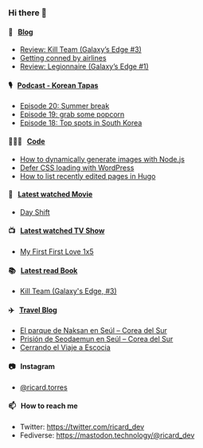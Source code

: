 ### Hi there 👋

#### 📝 &nbsp;&nbsp;[Blog](https://ricard.blog)

- [Review: Kill Team (Galaxy’s Edge #3)](https://ricard.blog/review/kill-team/)
- [Getting conned by airlines](https://ricard.blog/rant/getting-conned-by-airlines/)
- [Review: Legionnaire (Galaxy’s Edge #1)](https://ricard.blog/review/legionnaire/)

#### 🎙 &nbsp;&nbsp;[Podcast - Korean Tapas](https://koreantapas.show/)

- [Episode 20: Summer break](https://anchor.fm/korean-tapas/episodes/Episode-20-Summer-break-e1m0mtv)
- [Episode 19: grab some popcorn](https://anchor.fm/korean-tapas/episodes/Episode-19-grab-some-popcorn-e1l68ul)
- [Episode 18: Top spots in South Korea](https://anchor.fm/korean-tapas/episodes/Episode-18-Top-spots-in-South-Korea-e1k57la)

#### 👨🏻‍💻 &nbsp;&nbsp;[Code](https://ricard.dev)

- [How to dynamically generate images with Node.js](https://ricard.dev/how-to-dynamically-generate-images-with-node-js/)
- [Defer CSS loading with WordPress](https://ricard.dev/defer-css-loading-with-wordpress/)
- [How to list recently edited pages in Hugo](https://ricard.dev/how-to-list-recently-edited-pages-in-hugo/)

#### 🍿 &nbsp;&nbsp;[Latest watched Movie](https://quicoto.github.io/reviews/movies/)

- [Day Shift](https://quicoto.github.io/reviews/movies/day-shift/)

#### 📺 &nbsp;&nbsp;[Latest watched TV Show](https://quicoto.github.io/reviews/tv-shows)

- [My First First Love 1x5](https://quicoto.github.io/reviews/tv-shows/my-first-first-love/1x5)

#### 📚 &nbsp;&nbsp;[Latest read Book](https://ricard.blog/books/)

- [Kill Team (Galaxy&#39;s Edge, #3)](https://www.goodreads.com/review/show/4828619476?utm_medium=api&amp;utm_source=rss)

#### ✈️ &nbsp;&nbsp;[Travel Blog](https://www.quicoto.com/)

- [El parque de Naksan en Seúl – Corea del Sur](https://www.quicoto.com/parque-naksan-seul/)
- [Prisión de Seodaemun en Seúl – Corea del Sur](https://www.quicoto.com/prision-seodaemun-seul/)
- [Cerrando el Viaje a Escocia](https://www.quicoto.com/cerrando-el-viaje-a-escocia/)

#### 📷 &nbsp;&nbsp;Instagram
- [@ricard.torres](https://www.instagram.com/ricard.torres/)

#### 📫 &nbsp;&nbsp;How to reach me

- Twitter: https://twitter.com/ricard_dev
- Fediverse: https://mastodon.technology/@ricard_dev
